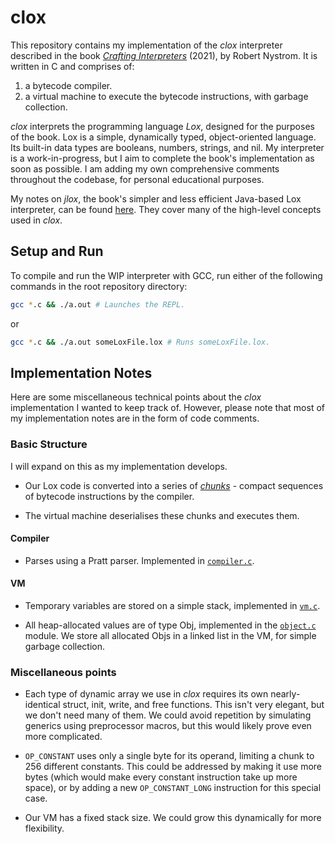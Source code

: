 # clox

This repository contains my implementation of the _clox_ interpreter described in the book [_Crafting Interpreters_](https://craftinginterpreters.com/) (2021), by Robert Nystrom. It is written in C and comprises of:

1. a bytecode compiler.
2. a virtual machine to execute the bytecode instructions, with garbage collection.

_clox_ interprets the programming language _Lox_, designed for the purposes of the book. Lox is a simple, dynamically typed, object-oriented language. Its built-in data types are booleans, numbers, strings, and nil. My interpreter is a work-in-progress, but I aim to complete the book's implementation as soon as possible. I am adding my own comprehensive comments throughout the codebase, for personal educational purposes.

My notes on _jlox_, the book's simpler and less efficient Java-based Lox interpreter, can be found [here](https://github.com/jhelsby/jlox-notes). They cover many of the high-level concepts used in _clox_.

## Setup and Run

To compile and run the WIP interpreter with GCC, run either of the following commands in the root repository directory:

```bash
gcc *.c && ./a.out # Launches the REPL.
```
or
```bash
gcc *.c && ./a.out someLoxFile.lox # Runs someLoxFile.lox.
```

## Implementation Notes

Here are some miscellaneous technical points about the _clox_ implementation I wanted to keep track of. However, please note that most of my implementation notes are in the form of code comments.

### Basic Structure

I will expand on this as my implementation develops.

* Our Lox code is converted into a series of [_chunks_](./chunk.h) - compact sequences of bytecode instructions by the compiler.

* The virtual machine deserialises these chunks and executes them.

#### Compiler

* Parses using a Pratt parser. Implemented in [`compiler.c`](./compiler.c).

#### VM

* Temporary variables are stored on a simple stack, implemented in [`vm.c`](./vm.c).

* All heap-allocated values are of type Obj, implemented in the [`object.c`](./object.c) module. We store all allocated Objs in a linked list in the VM, for simple garbage collection.

### Miscellaneous points

* Each type of dynamic array we use in _clox_ requires its own nearly-identical struct, init, write, and free functions. This isn't very elegant, but we don't need many of them. We could avoid repetition by simulating generics using preprocessor macros, but this would likely prove even more complicated.

* `OP_CONSTANT` uses only a single byte for its operand, limiting a chunk to 256 different constants. This could be addressed by making it use more bytes (which would make every constant instruction take up more space), or by adding a new `OP_CONSTANT_LONG` instruction for this special case.

* Our VM has a fixed stack size. We could grow this dynamically for more flexibility.